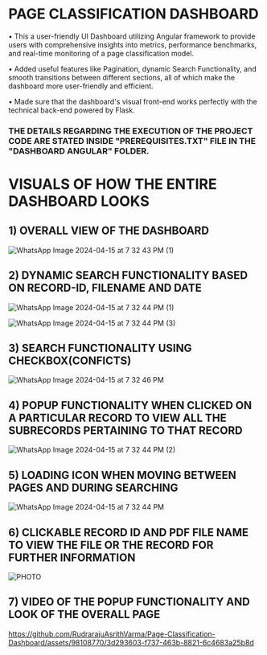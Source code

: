 # PAGE CLASSIFICATION DASHBOARD

• This a user-friendly UI Dashboard utilizing Angular framework to provide users with comprehensive insights into metrics,
performance benchmarks, and real-time monitoring of a page classification model.

• Added useful features like Pagination, dynamic Search Functionality, and smooth transitions between different sections, all of which
make the dashboard more user-friendly and efficient.

• Made sure that the dashboard's visual front-end works perfectly with the technical back-end powered by Flask.

### THE DETAILS REGARDING THE EXECUTION OF THE PROJECT CODE ARE STATED INSIDE "PREREQUISITES.TXT" FILE IN THE "DASHBOARD ANGULAR" FOLDER.

#                                         VISUALS OF HOW THE ENTIRE DASHBOARD LOOKS

## 1) OVERALL VIEW OF THE DASHBOARD

![WhatsApp Image 2024-04-15 at 7 32 43 PM (1)](https://github.com/RudrarajuAsrithVarma/Page-Classification-Dashboard/assets/98108770/886ee012-9a04-46eb-ba16-0ef3d64a4ab6)

## 2) DYNAMIC SEARCH FUNCTIONALITY BASED ON RECORD-ID, FILENAME AND DATE

![WhatsApp Image 2024-04-15 at 7 32 44 PM (1)](https://github.com/RudrarajuAsrithVarma/Page-Classification-Dashboard/assets/98108770/6d1abb68-cec6-47ec-b447-6669d89572d3)

![WhatsApp Image 2024-04-15 at 7 32 44 PM (3)](https://github.com/RudrarajuAsrithVarma/Page-Classification-Dashboard/assets/98108770/9702a2ab-8f36-4882-acc8-021de7fe7ef6)

## 3) SEARCH FUNCTIONALITY USING CHECKBOX(CONFICTS)

![WhatsApp Image 2024-04-15 at 7 32 46 PM](https://github.com/RudrarajuAsrithVarma/Page-Classification-Dashboard/assets/98108770/8daf202a-fb46-4fdd-944d-c304ee6f8cec)

## 4) POPUP FUNCTIONALITY WHEN CLICKED ON A PARTICULAR RECORD TO VIEW ALL THE SUBRECORDS PERTAINING TO THAT RECORD

![WhatsApp Image 2024-04-15 at 7 32 44 PM (2)](https://github.com/RudrarajuAsrithVarma/Page-Classification-Dashboard/assets/98108770/83f9562d-12a5-4cd0-98c7-335bc2688c5a)

## 5) LOADING ICON WHEN MOVING BETWEEN PAGES AND DURING SEARCHING

![WhatsApp Image 2024-04-15 at 7 32 44 PM](https://github.com/RudrarajuAsrithVarma/Page-Classification-Dashboard/assets/98108770/74f061df-c85e-4b65-83d2-c649f8a8b24e)

## 6) CLICKABLE RECORD ID AND PDF FILE NAME TO VIEW THE FILE OR THE RECORD FOR FURTHER INFORMATION

![PHOTO](https://github.com/RudrarajuAsrithVarma/Page-Classification-Dashboard/assets/98108770/ff0c42f3-18da-46dc-8ed1-8840c0654cb8)

## 7) VIDEO OF THE POPUP FUNCTIONALITY AND LOOK OF THE OVERALL PAGE

https://github.com/RudrarajuAsrithVarma/Page-Classification-Dashboard/assets/98108770/3d293603-f737-463b-8821-6c4683a25b8d














